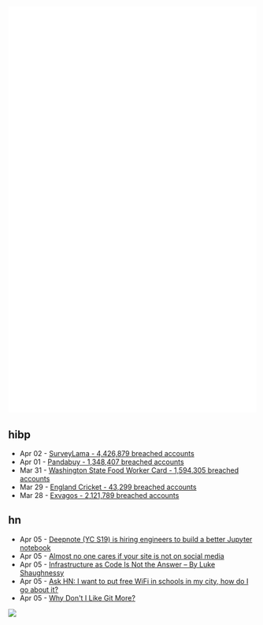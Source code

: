 ![Metrics](https://raw.githubusercontent.com/phixion/phixion/master/metrics.svg)

## hibp

<!--
for https://github.com/phixion/phixion/blob/main/.github/workflows/feeds.yml
-->
<!--START_SECTION:haveibeenpwnd-->
- Apr 02 - [SurveyLama - 4,426,879 breached accounts](https://haveibeenpwned.com/PwnedWebsites#SurveyLama)
- Apr 01 - [Pandabuy - 1,348,407 breached accounts](https://haveibeenpwned.com/PwnedWebsites#Pandabuy)
- Mar 31 - [Washington State Food Worker Card - 1,594,305 breached accounts](https://haveibeenpwned.com/PwnedWebsites#WashingtonStateFoodWorkerCard)
- Mar 29 - [England Cricket - 43,299 breached accounts](https://haveibeenpwned.com/PwnedWebsites#ECB)
- Mar 28 - [Exvagos - 2,121,789 breached accounts](https://haveibeenpwned.com/PwnedWebsites#Exvagos)
<!--END_SECTION:haveibeenpwnd-->

## hn

<!--
for https://github.com/phixion/phixion/blob/main/.github/workflows/feeds.yml
-->
<!--START_SECTION:hn-->
- Apr 05 - [Deepnote (YC S19) is hiring engineers to build a better Jupyter notebook](https://deepnote.com/join-us)
- Apr 05 - [Almost no one cares if your site is not on social media](https://notes.ghed.in/posts/2024/no-one-cares-site-on-social-media/)
- Apr 05 - [Infrastructure as Code Is Not the Answer – By Luke Shaughnessy](https://lukeshaughnessy.medium.com/infrastructure-as-code-is-not-the-answer-cfaf4882dcba)
- Apr 05 - [Ask HN: I want to put free WiFi in schools in my city, how do I go about it?](https://news.ycombinator.com/item?id=39940541)
- Apr 05 - [Why Don't I Like Git More?](https://matduggan.com/why-dont-i-like-git-more/)
<!--END_SECTION:hn-->

<!--
for https://yhype.me
-->
![](https://hit.yhype.me/github/profile?user_id=13013670)
